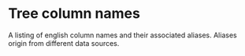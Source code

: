 # Tree column names

A listing of english column names and their associated aliases.
Aliases origin from different data sources.
